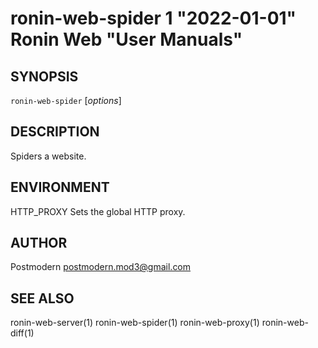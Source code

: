 # ronin-web-spider 1 "2022-01-01" Ronin Web "User Manuals"

## SYNOPSIS

`ronin-web-spider` [*options*]

## DESCRIPTION

Spiders a website.

## ENVIRONMENT

HTTP_PROXY
	Sets the global HTTP proxy.

## AUTHOR

Postmodern <postmodern.mod3@gmail.com>

## SEE ALSO

ronin-web-server(1) ronin-web-spider(1) ronin-web-proxy(1) ronin-web-diff(1)

